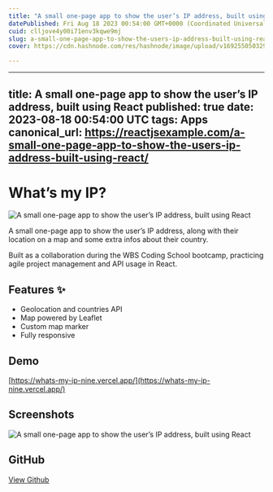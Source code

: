 ```yaml
---
title: "A small one-page app to show the user’s IP address, built using React"
datePublished: Fri Aug 18 2023 00:54:00 GMT+0000 (Coordinated Universal Time)
cuid: clljove4y00i71env3kqwe9mj
slug: a-small-one-page-app-to-show-the-users-ip-address-built-using-react-1
cover: https://cdn.hashnode.com/res/hashnode/image/upload/v1692550503290/78cb352c-0729-4768-ab09-b4108f967068.jpeg

---
```


---
title: A small one-page app to show the user’s IP address, built using React
published: true
date: 2023-08-18 00:54:00 UTC
tags: Apps
canonical_url: https://reactjsexample.com/a-small-one-page-app-to-show-the-users-ip-address-built-using-react/
---

# What’s my IP?
 ![A small one-page app to show the user’s IP address, built using React](https://cdn.hashnode.com/res/hashnode/image/upload/v1692550503290/78cb352c-0729-4768-ab09-b4108f967068.jpeg)

A small one-page app to show the user’s IP address, along with their location on a map and some extra infos about their country.

Built as a collaboration during the WBS Coding School bootcamp, practicing agile project management and API usage in React.

## Features ✨

- Geolocation and countries API
- Map powered by Leaflet
- Custom map marker
- Fully responsive

## Demo

[https://whats-my-ip-nine.vercel.app/](https://whats-my-ip-nine.vercel.app/)

## Screenshots

![A small one-page app to show the user’s IP address, built using React](https://cdn.hashnode.com/res/hashnode/image/upload/v1692550504675/d5fafe7d-14fe-4be8-b113-4429fceea9b3.png)

## GitHub

[View Github](https://github.com/AnnaHittaller/whats-my-ip?ref=reactjsexample.com)